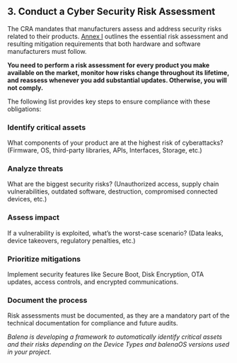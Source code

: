 ## 3\. Conduct a Cyber Security Risk Assessment

The CRA mandates that manufacturers assess and address security risks related to their products. [Annex I](https://eur-lex.europa.eu/eli/reg/2024/2847/oj/eng#anx_I) outlines the essential risk assessment and resulting mitigation requirements that both hardware and software manufacturers must follow. 

**You need to perform a risk assessment for every product you make available on the market, monitor how risks change throughout its lifetime, and reassess whenever you add substantial updates. Otherwise, you will not comply.**

The following list provides key steps to ensure compliance with these obligations:

### Identify critical assets
What components of your product are at the highest risk of cyberattacks? (Firmware, OS, third-party libraries, APIs, Interfaces, Storage, etc.)

### Analyze threats
What are the biggest security risks? (Unauthorized access, supply chain vulnerabilities, outdated software, destruction, compromised connected devices, etc.)

### Assess impact
If a vulnerability is exploited, what’s the worst-case scenario? (Data leaks, device takeovers, regulatory penalties, etc.)

### Prioritize mitigations
Implement security features like Secure Boot, Disk Encryption, OTA updates, access controls, and encrypted communications.

### Document the process
Risk assessments must be documented, as they are a mandatory part of the technical documentation for compliance and future audits.

*Balena is developing a framework to automatically identify critical assets and their risks depending on the Device Types and balenaOS versions used in your project.* 
